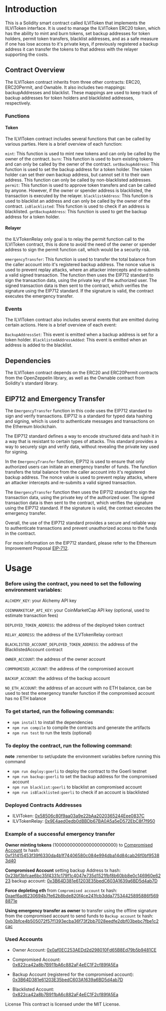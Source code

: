 # Introduction

This is a Solidity smart contract called ILVIToken that implements the IILVIToken interface. It is used to manage the ILVIToken ERC20 token, which has the ability to mint and burn tokens, set backup addresses for token holders, permit token transfers, blacklist addresses, and as a safe measure if one has lose access to it's private keys, if previously registered a backup address it can transfer the tokens to that address with the relayer supporting the costs.

## Contract Overview

The ILVIToken contract inherits from three other contracts: ERC20, ERC20Permit, and Ownable. It also includes two mappings: backupAddresses and blacklist. These mappings are used to keep track of backup addresses for token holders and blacklisted addresses, respectively.

### Functions

#### Token

The ILVIToken contract includes several functions that can be called by various parties. Here is a brief overview of each function:

`mint`: This function is used to mint new tokens and can only be called by the owner of the contract.
`burn`: This function is used to burn existing tokens and can only be called by the owner of the contract.
`setBackupAddress`: This function is used to set the backup address for a token holder. The token holder can set their own backup address, but cannot set it to their own address. This function can only be called by non-blacklisted addresses.
`permit`: This function is used to approve token transfers and can be called by anyone. However, if the owner or spender address is blacklisted, the transaction is executed by the relayer.
`blacklistAddress`: This function is used to blacklist an address and can only be called by the owner of the contract.
`isBlacklisted`: This function is used to check if an address is blacklisted.
`getBackupAddress`: This function is used to get the backup address for a token holder.

#### Relayer

the ILVTokenRelay only goal is to relay the permit function call to the ILVIToken contract, this is done to avoid the need of the owner or spender address to sign the permit function call, which would be a security risk.

`emergencyTransfer`: This function is used to transfer the total balance from the caller account into it's registered backup address. The nonce value is used to prevent replay attacks, where an attacker intercepts and re-submits a valid signed transaction. The function then uses the EIP712 standard to sign the transaction data, using the private key of the authorized user. The signed transaction data is then sent to the contract, which verifies the signature using the EIP712 standard. If the signature is valid, the contract executes the emergency transfer.

### Events

The ILVIToken contract also includes several events that are emitted during certain actions. Here is a brief overview of each event:

`BackupAddressSet`: This event is emitted when a backup address is set for a token holder.
`BlacklistedAddressAdded`: This event is emitted when an address is added to the blacklist.

## Dependencies

The ILVIToken contract depends on the ERC20 and ERC20Permit contracts from the OpenZeppelin library, as well as the Ownable contract from Solidity's standard library.

## EIP712 and Emergency Transfer

The `EmergencyTransfer` function in this code uses the EIP712 standard to sign and verify transactions. EIP712 is a standard for typed data hashing and signing, which is used to authenticate messages and transactions on the Ethereum blockchain.

The EIP712 standard defines a way to encode structured data and hash it in a way that is resistant to certain types of attacks. This standard provides a way to securely sign and verify data, without revealing the private key used for signing.

In the `EmergencyTransfer` function, EIP712 is used to ensure that only authorized users can initiate an emergency transfer of funds. The function transfers the total balance from the caller account into it's registered backup address. The nonce value is used to prevent replay attacks, where an attacker intercepts and re-submits a valid signed transaction.

The `EmergencyTransfer` function then uses the EIP712 standard to sign the transaction data, using the private key of the authorized user. The signed transaction data is then sent to the contract, which verifies the signature using the EIP712 standard. If the signature is valid, the contract executes the emergency transfer.

Overall, the use of the EIP712 standard provides a secure and reliable way to authenticate transactions and prevent unauthorized access to the funds in the contract.

For more information on the EIP712 standard, please refer to the Ethereum Improvement Proposal [EIP-712](https://eips.ethereum.org/EIPS/eip-712).

# Usage

### Before using the contract, you need to set the following environment variables:

`ALCHEMY_KEY`: your Alchemy API key

`COINMARKETCAP_API_KEY`: your CoinMarketCap API key (optional, used to estimate transaction fees)

`DEPLOYED_TOKEN_ADDRESS`: the address of the deployed token contract

`RELAY_ADDRESS`: the address of the ILVTokenRelay contract

`BLACKLISTED_ACCOUNT_DEPLOYED_TOKEN_ADDRESS`: the address of the BlacklistedAccount contract

`OWNER_ACCOUNT`: the address of the owner account

`COMPROMISED_ACCOUNT`: the address of the compromised account

`BACKUP_ACCOUNT`: the address of the backup account

`NO_ETH_ACCOUNT`: the address of an account with no ETH balance, can be used to test the emergency transfer
function if the compromised account has no ETH balance

### To get started, run the following commands:

- `npm install` to install the dependencies
- `npm run compile` to compile the contracts and generate the artifacts
- `npm run test` to run the tests (optional)

### To deploy the contract, run the following command:

**note** :remember to set/update the environment variables before running this command

- `npm run deploy:goerli` to deploy the contract to the Goerli testnet
- `npm run backup:goerli` to set the backup address for the compromised account
- `npm run blacklist:goerli` to blacklist an compromised account
- `npm run isBlacklisted:goerli` to check if an account is blacklisted

### Deployed Contracts Addresses

- ILVIToken: [0x58506c80f9aa03a9e22bAa2020365244Eee0837C](https://goerli.etherscan.io/address/0x58506c80f9aa03a9e22baa2020365244eee0837c)
- ILVTokenRelay: [0x9E4aed0edb0dBBDb67BA0A5a5eD572EbC8f7f950](https://goerli.etherscan.io/address/0x9e4aed0edb0dbbdb67ba0a5a5ed572ebc8f7f950)

### Example of a successful emergency transfer

**Owner minting tokens** (10000000000000000000000) to [Compromised Account](https://goerli.etherscan.io/address/0x822ca42a8b7B911bA6c882aF4eEC1F2cf89fA5Ea) tx hash:
[0xf31415453f39f6330da4b1f74406580c084e994dba14d84cab26f0bf95383d40](https://goerli.etherscan.io/tx/0xf31415453f39f6330da4b1f74406580c084e994dba14d84cab26f0bf95383d40)

**Compromised Account** setting backup Address
tx hash: [0x23bf3bfcae6bc35f4331c179f1c4047e735d1521fbf8b60bb8e0c146960e6223](https://goerli.etherscan.io/tx/0x23bf3bfcae6bc35f4331c179f1c4047e735d1521fbf8b60bb8e0c146960e6223)
backup account: [0x3B64D381e61203E35bedC603A1639a6BD5d4ab7D](https://goerli.etherscan.io/address/0x3B64D381e61203E35bedC603A1639a6BD5d4ab7D)

**Force depleting eth** from `Compromised account` tx hash: [0xaef6ad6230694b7fe62b8bde820f4ce241fcb3dda77534425895886f5698871e](https://goerli.etherscan.io/tx/0xaef6ad6230694b7fe62b8bde820f4ce241fcb3dda77534425895886f5698871e)

**Using emergency transfer as owner** to transfer using the offline signature from the compromised account to send funds to `Backup account` tx hash:
[0xb3bfce4b505072f57f1393ecba36f73f2bb7028eedfe2dbf03bebc7fbe1c2cac](https://goerli.etherscan.io/tx/0xb3bfce4b505072f57f1393ecba36f73f2bb7028eedfe2dbf03bebc7fbe1c2cac)

### Used Accounts

- Owner Account: [0x0af0EC253AEDd2d298010Fd65B8Ed79b5b9481CE](https://goerli.etherscan.io/address/0x0af0EC253AEDd2d298010Fd65B8Ed79b5b9481CE)

- Compromised Account: [0x822ca42a8b7B911bA6c882aF4eEC1F2cf89fA5Ea](https://goerli.etherscan.io/address/0x822ca42a8b7B911bA6c882aF4eEC1F2cf89fA5Ea)

- Backup Account (registered for the compromised account): [0x3B64D381e61203E35bedC603A1639a6BD5d4ab7D](https://goerli.etherscan.io/address/0x3B64D381e61203E35bedC603A1639a6BD5d4ab7D)

- Blacklisted Account: [0x822ca42a8b7B911bA6c882aF4eEC1F2cf89fA5Ea](https://goerli.etherscan.io/address/0x822ca42a8b7B911bA6c882aF4eEC1F2cf89fA5Ea)

License
This contract is licensed under the MIT License.
